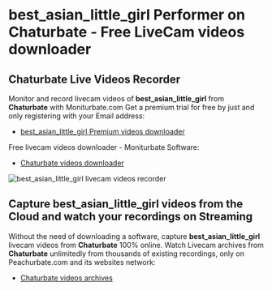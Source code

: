 # best_asian_little_girl Performer on Chaturbate - Free LiveCam videos downloader

## Chaturbate Live Videos Recorder

Monitor and record livecam videos of **best_asian_little_girl** from **Chaturbate** with Moniturbate.com
Get a premium trial for free by just and only registering with your Email address:
* [best_asian_little_girl Premium videos downloader](https://moniturbate.com/request-demo-licence-key.html)

Free livecam videos downloader - Moniturbate Software:
* [Chaturbate videos downloader](https://moniturbate.com/moniturbate-download-software.html)

![best_asian_little_girl livecam videos recorder](https://peachurnet.com/templates/moniturbate-software.png)


## Capture best_asian_little_girl videos from the Cloud and watch your recordings on Streaming

Without the need of downloading a software, capture **best_asian_little_girl** livecam videos from **Chaturbate** 100% online.
Watch Livecam archives from **Chaturbate** unlimitedly from thousands of existing recordings, only on Peachurbate.com and its websites network:
* [Chaturbate videos archives](https://peachurnet.com/)